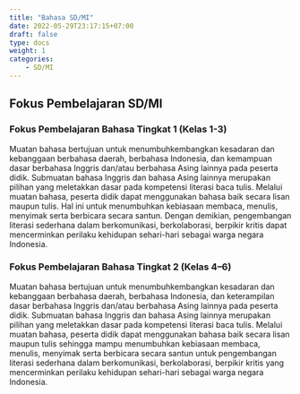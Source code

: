 ```yaml
---
title: "Bahasa SD/MI"
date: 2022-05-29T23:17:15+07:00
draft: false
type: docs
weight: 1
categories:
    - SD/MI
---
```

## Fokus Pembelajaran SD/MI

### Fokus Pembelajaran Bahasa Tingkat 1 (Kelas 1-3)
Muatan bahasa bertujuan untuk menumbuhkembangkan kesadaran dan kebanggaan berbahasa daerah, berbahasa Indonesia, dan kemampuan dasar berbahasa Inggris dan/atau berbahasa Asing lainnya pada peserta didik. Submuatan bahasa Inggris dan bahasa Asing lainnya merupakan pilihan yang meletakkan dasar pada kompetensi literasi baca tulis. Melalui muatan bahasa, peserta didik dapat menggunakan bahasa baik secara lisan maupun tulis. Hal ini untuk menumbuhkan kebiasaan membaca, menulis, menyimak serta berbicara secara santun. Dengan demikian, pengembangan literasi sederhana dalam berkomunikasi, berkolaborasi, berpikir kritis dapat mencerminkan perilaku kehidupan sehari-hari sebagai warga negara Indonesia.

### Fokus Pembelajaran Bahasa Tingkat 2 (Kelas 4–6)
Muatan bahasa bertujuan untuk menumbuhkembangkan kesadaran dan kebanggaan berbahasa daerah, berbahasa Indonesia, dan keterampilan dasar berbahasa Inggris dan/atau berbahasa Asing lainnya pada peserta didik. Submuatan bahasa Inggris dan bahasa Asing lainnya merupakan pilihan yang meletakkan dasar pada kompetensi literasi baca tulis. Melalui muatan bahasa, peserta didik dapat menggunakan bahasa baik secara lisan maupun tulis sehingga mampu menumbuhkan kebiasaan membaca, menulis, menyimak serta berbicara secara santun untuk pengembangan literasi sederhana dalam berkomunikasi, berkolaborasi, berpikir kritis yang mencerminkan perilaku kehidupan sehari-hari sebagai warga negara Indonesia.

